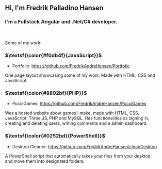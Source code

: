## Hi, I'm Fredrik Palladino Hansen

### I'm a Fullstack Angular and .Net/C# developer.
<br/><br/>
Some of my work:

### $\textsf{\color{#f0db4f}{JavaScript}}$
- Portfolio: https://github.com/FredrikAndreHansen/Portfolio
  
One page layout showcasing some of my work. Made with HTML, CSS and JavaScript.

### $\textsf{\color{#8892bf}{PHP}}$
- PucciGames: https://github.com/FredrikAndreHansen/PucciGames

Was a hosted website about games I make, made with HTML, CSS, JavaScript, Three.JS, PHP and MySQL. Has functionalities as signing in, creating and deleting users, writing comments and a admin dashboard.

### $\textsf{\color{#0252bd}{PowerShell}}$
- Desktop Cleaner: https://github.com/FredrikAndreHansen/cleanDesktop

A PowerShell script that automatically takes your files from your desktop and move them into designated folders.
